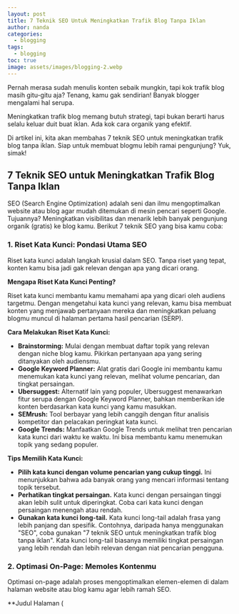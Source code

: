 ```yaml
---
layout: post
title: 7 Teknik SEO Untuk Meningkatkan Trafik Blog Tanpa Iklan
author: nanda
categories:
  - blogging
tags:
  - blogging
toc: true
image: assets/images/blogging-2.webp
---
```



Pernah merasa sudah menulis konten sebaik mungkin, tapi kok trafik blog masih gitu-gitu aja? Tenang, kamu gak sendirian! Banyak blogger mengalami hal serupa.

Meningkatkan trafik blog memang butuh strategi, tapi bukan berarti harus selalu keluar duit buat iklan. Ada kok cara organik yang efektif.

Di artikel ini, kita akan membahas 7 teknik SEO untuk meningkatkan trafik blog tanpa iklan. Siap untuk membuat blogmu lebih ramai pengunjung? Yuk, simak!

## 7 Teknik SEO untuk Meningkatkan Trafik Blog Tanpa Iklan

SEO (Search Engine Optimization) adalah seni dan ilmu mengoptimalkan website atau blog agar mudah ditemukan di mesin pencari seperti Google. Tujuannya? Meningkatkan visibilitas dan menarik lebih banyak pengunjung organik (gratis) ke blog kamu. Berikut 7 teknik SEO yang bisa kamu coba:

### 1\. Riset Kata Kunci: Pondasi Utama SEO

Riset kata kunci adalah langkah krusial dalam SEO. Tanpa riset yang tepat, konten kamu bisa jadi gak relevan dengan apa yang dicari orang.

**Mengapa Riset Kata Kunci Penting?**

Riset kata kunci membantu kamu memahami apa yang dicari oleh audiens targetmu. Dengan mengetahui kata kunci yang relevan, kamu bisa membuat konten yang menjawab pertanyaan mereka dan meningkatkan peluang blogmu muncul di halaman pertama hasil pencarian (SERP).

**Cara Melakukan Riset Kata Kunci:**

- **Brainstorming:** Mulai dengan membuat daftar topik yang relevan dengan niche blog kamu. Pikirkan pertanyaan apa yang sering ditanyakan oleh audiensmu.
- **Google Keyword Planner:** Alat gratis dari Google ini membantu kamu menemukan kata kunci yang relevan, melihat volume pencarian, dan tingkat persaingan.
- **Ubersuggest:** Alternatif lain yang populer, Ubersuggest menawarkan fitur serupa dengan Google Keyword Planner, bahkan memberikan ide konten berdasarkan kata kunci yang kamu masukkan.
- **SEMrush:** Tool berbayar yang lebih canggih dengan fitur analisis kompetitor dan pelacakan peringkat kata kunci.
- **Google Trends:** Manfaatkan Google Trends untuk melihat tren pencarian kata kunci dari waktu ke waktu. Ini bisa membantu kamu menemukan topik yang sedang populer.

**Tips Memilih Kata Kunci:**

- **Pilih kata kunci dengan volume pencarian yang cukup tinggi.** Ini menunjukkan bahwa ada banyak orang yang mencari informasi tentang topik tersebut.
- **Perhatikan tingkat persaingan.** Kata kunci dengan persaingan tinggi akan lebih sulit untuk diperingkat. Coba cari kata kunci dengan persaingan menengah atau rendah.
- **Gunakan kata kunci long-tail.** Kata kunci long-tail adalah frasa yang lebih panjang dan spesifik. Contohnya, daripada hanya menggunakan "SEO", coba gunakan "7 teknik SEO untuk meningkatkan trafik blog tanpa iklan". Kata kunci long-tail biasanya memiliki tingkat persaingan yang lebih rendah dan lebih relevan dengan niat pencarian pengguna.

### 2\. Optimasi On-Page: Memoles Kontenmu

Optimasi on-page adalah proses mengoptimalkan elemen-elemen di dalam halaman website atau blog kamu agar lebih ramah SEO.

\*\*Judul Halaman (

